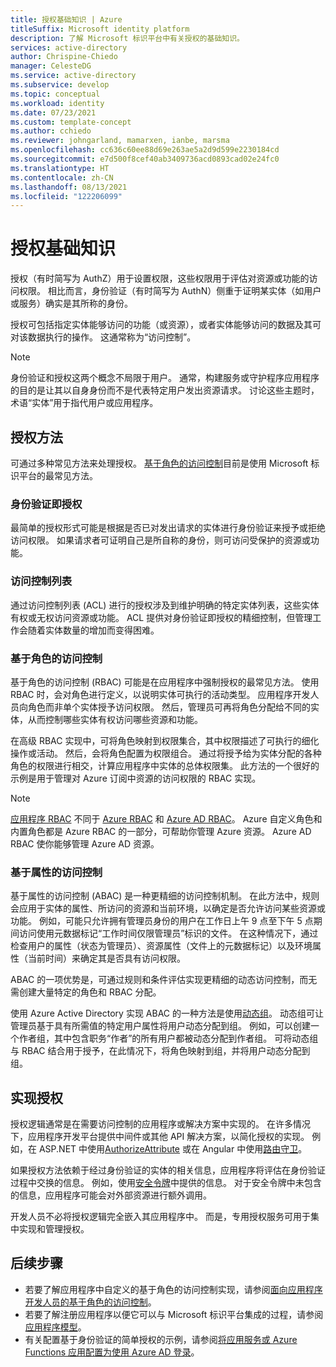 ```yaml
---
title: 授权基础知识 | Azure
titleSuffix: Microsoft identity platform
description: 了解 Microsoft 标识平台中有关授权的基础知识。
services: active-directory
author: Chrispine-Chiedo
manager: CelesteDG
ms.service: active-directory
ms.subservice: develop
ms.topic: conceptual
ms.workload: identity
ms.date: 07/23/2021
ms.custom: template-concept
ms.author: cchiedo
ms.reviewer: johngarland, mamarxen, ianbe, marsma
ms.openlocfilehash: cc636c60ee88d69e263ae5a2d9d599e2230184cd
ms.sourcegitcommit: e7d500f8cef40ab3409736acd0893cad02e24fc0
ms.translationtype: HT
ms.contentlocale: zh-CN
ms.lasthandoff: 08/13/2021
ms.locfileid: "122206099"
---
```

# <a name="authorization-basics"></a>授权基础知识

授权（有时简写为 AuthZ）用于设置权限，这些权限用于评估对资源或功能的访问权限。  相比而言，身份验证（有时简写为 AuthN）侧重于证明某实体（如用户或服务）确实是其所称的身份。

授权可包括指定实体能够访问的功能（或资源），或者实体能够访问的数据及其可对该数据执行的操作。 这通常称为“访问控制”。

> [!NOTE]
> 身份验证和授权这两个概念不局限于用户。 通常，构建服务或守护程序应用程序的目的是让其以自身身份而不是代表特定用户发出资源请求。 讨论这些主题时，术语“实体”用于指代用户或应用程序。


## <a name="authorization-approaches"></a>授权方法

可通过多种常见方法来处理授权。 [基于角色的访问控制](./custom-rbac-for-developers.md)目前是使用 Microsoft 标识平台的最常见方法。


### <a name="authentication-as-authorization"></a>身份验证即授权 

最简单的授权形式可能是根据是否已对发出请求的实体进行身份验证来授予或拒绝访问权限。 如果请求者可证明自己是所自称的身份，则可访问受保护的资源或功能。

### <a name="access-control-lists"></a>访问控制列表

通过访问控制列表 (ACL) 进行的授权涉及到维护明确的特定实体列表，这些实体有权或无权访问资源或功能。 ACL 提供对身份验证即授权的精细控制，但管理工作会随着实体数量的增加而变得困难。

### <a name="role-based-access-control"></a>基于角色的访问控制 

基于角色的访问控制 (RBAC) 可能是在应用程序中强制授权的最常见方法。 使用 RBAC 时，会对角色进行定义，以说明实体可执行的活动类型。 应用程序开发人员向角色而非单个实体授予访问权限。 然后，管理员可再将角色分配给不同的实体，从而控制哪些实体有权访问哪些资源和功能。

在高级 RBAC 实现中，可将角色映射到权限集合，其中权限描述了可执行的细化操作或活动。 然后，会将角色配置为权限组合。 通过将授予给为实体分配的各种角色的权限进行相交，计算应用程序中实体的总体权限集。 此方法的一个很好的示例是用于管理对 Azure 订阅中资源的访问权限的 RBAC 实现。

> [!NOTE]
> [应用程序 RBAC](./custom-rbac-for-developers.md) 不同于 [Azure RBAC](/azure/role-based-access-control/overview) 和 [Azure AD RBAC](../roles/custom-overview.md#understand-azure-ad-role-based-access-control)。 Azure 自定义角色和内置角色都是 Azure RBAC 的一部分，可帮助你管理 Azure 资源。 Azure AD RBAC 使你能够管理 Azure AD 资源。

### <a name="attribute-based-access-control"></a>基于属性的访问控制 

基于属性的访问控制 (ABAC) 是一种更精细的访问控制机制。 在此方法中，规则会应用于实体的属性、所访问的资源和当前环境，以确定是否允许访问某些资源或功能。 例如，可能只允许拥有管理员身份的用户在工作日上午 9 点至下午 5 点期间访问使用元数据标记“工作时间仅限管理员”标识的文件。 在这种情况下，通过检查用户的属性（状态为管理员）、资源属性（文件上的元数据标记）以及环境属性（当前时间）来确定其是否具有访问权限。

ABAC 的一项优势是，可通过规则和条件评估实现更精细的动态访问控制，而无需创建大量特定的角色和 RBAC 分配。

使用 Azure Active Directory 实现 ABAC 的一种方法是使用[动态组](../enterprise-users/groups-create-rule.md)。 动态组可让管理员基于具有所需值的特定用户属性将用户动态分配到组。  例如，可以创建一个作者组，其中包含职务“作者”的所有用户都被动态分配到作者组。  可将动态组与 RBAC 结合用于授予，在此情况下，将角色映射到组，并将用户动态分配到组。

## <a name="implementing-authorization"></a>实现授权

授权逻辑通常是在需要访问控制的应用程序或解决方案中实现的。 在许多情况下，应用程序开发平台提供中间件或其他 API 解决方案，以简化授权的实现。 例如，在 ASP.NET 中使用[AuthorizeAttribute](/aspnet/core/security/authorization/simple?view=aspnetcore-5.0&preserve-view=true) 或在 Angular 中使用[路由守卫](./scenario-spa-sign-in.md?tabs=angular2#sign-in-with-a-pop-up-window)。

如果授权方法依赖于经过身份验证的实体的相关信息，应用程序将评估在身份验证过程中交换的信息。 例如，使用[安全令牌](./security-tokens.md)中提供的信息。 对于安全令牌中未包含的信息，应用程序可能会对外部资源进行额外调用。

开发人员不必将授权逻辑完全嵌入其应用程序中。 而是，专用授权服务可用于集中实现和管理授权。


## <a name="next-steps"></a>后续步骤

- 若要了解应用程序中自定义的基于角色的访问控制实现，请参阅[面向应用程序开发人员的基于角色的访问控制](./custom-rbac-for-developers.md)。
- 若要了解注册应用程序以便它可以与 Microsoft 标识平台集成的过程，请参阅[应用程序模型](./application-model.md)。
- 有关配置基于身份验证的简单授权的示例，请参阅[将应用服务或 Azure Functions 应用配置为使用 Azure AD 登录](/azure/app-service/configure-authentication-provider-aad)。

